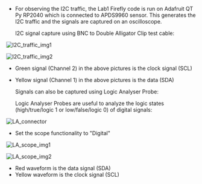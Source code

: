 * For observing the I2C traffic, the Lab1 Firefly code is run on Adafruit QT Py RP2040 which is connected to APDS9960 sensor. This generates the I2C traffic and the signals are captured on an oscilloscope. 

  I2C signal capture using BNC to Double Alligator Clip test cable:

![I2C_traffic_img1](https://user-images.githubusercontent.com/114099174/200092513-9de696f3-642b-4b2b-a301-10b20495ec0b.jpeg)


![I2C_traffic_img2](https://user-images.githubusercontent.com/114099174/200092524-e14e3d75-e7d2-498d-b5a5-5f70e1cd702d.jpeg)

* Green signal (Channel 2) in the above pictures is the clock signal (SCL) 
  </br>
* Yellow signal (Channel 1) in the above pictures is the data (SDA)

  Signals can also be captured using Logic Analyser Probe:

  Logic Analyser Probes are useful to analyze the logic states (high/true/logic 1 or low/false/logic 0) of digital signals:

![LA_connector](https://user-images.githubusercontent.com/114099174/200093033-a9a4989e-dfcb-4c34-823f-727e25258352.png)

- Set the scope functionality to "Digital"

![LA_scope_img1](https://user-images.githubusercontent.com/114099174/200097410-ee6de91a-8f28-482c-8b34-fc93fa410f13.jpeg)


![LA_scope_img2](https://user-images.githubusercontent.com/114099174/200097420-b4349202-484c-4601-bd97-05158d2d86d4.jpeg)

* Red waveform is the data signal (SDA)
* Yellow waveform is the clock signal (SCL)
